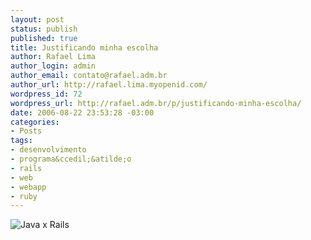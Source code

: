 ```yaml
--- 
layout: post
status: publish
published: true
title: Justificando minha escolha
author: Rafael Lima
author_login: admin
author_email: contato@rafael.adm.br
author_url: http://rafael.lima.myopenid.com/
wordpress_id: 72
wordpress_url: http://rafael.adm.br/p/justificando-minha-escolha/
date: 2006-08-22 23:53:28 -03:00
categories: 
- Posts
tags: 
- desenvolvimento
- programa&ccedil;&atilde;o
- rails
- web
- webapp
- ruby
---
```

<img id="image71" src="http://rafael.adm.br/wp-content/uploads/2006/08/stacks.jpg" alt="Java x Rails" />
